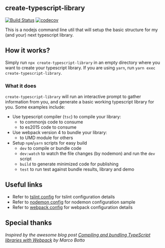 ## create-typescript-library
[![Build Status](https://travis-ci.com/ryancat/create-typescript-library.svg?branch=master)](https://travis-ci.com/ryancat/create-typescript-library) [![codecov](https://codecov.io/gh/ryancat/create-typescript-library/branch/master/graph/badge.svg)](https://codecov.io/gh/ryancat/create-typescript-library)

This is a nodejs command line util that will setup the basic structure for my (and your) next typescript library.

## How it works?
Simply run `npx create-typescript-library` in an empty directory where you want to create your typescript library. If you are using `yarn`, run `yarn exec create-typescript-library`.

### What it does
`create-typescript-library` will run an interactive prompt to gather information from you, and generate a basic working typescript library for you. Some examples include:
- Use typescript compiler (`tsc`) to compile your library:
  - to commonjs code to consume
  - to es2015 code to consume
- Use webpack version 4 to bundle your library:
  - to UMD module for others 
- Setup `npm`/`yarn` scripts for easy build
  - `dev` to compile or bundle code
  - `dev:watch` to watch the file changes (by nodemon) and run the `dev` script
  - `build` to generate minimized code for publishing
  - `test` to run test against bundle results, library and demo

## Useful links
- Refer to [tslint config](https://palantir.github.io/tslint/usage/configuration/) for tslint configuration details
- Refer to [nodemon config](https://github.com/remy/nodemon/blob/master/doc/sample-nodemon.md) for nodemon configuration sample
- Refer to [webpack config](https://webpack.js.org/configuration/) for webpack configuration details

## Special thanks
*Inspired by the awesome blog post [Compiling and bundling TypeScript libraries with Webpack](https://marcobotto.com/blog/compiling-and-bundling-typescript-libraries-with-webpack/) by Marco Botto*